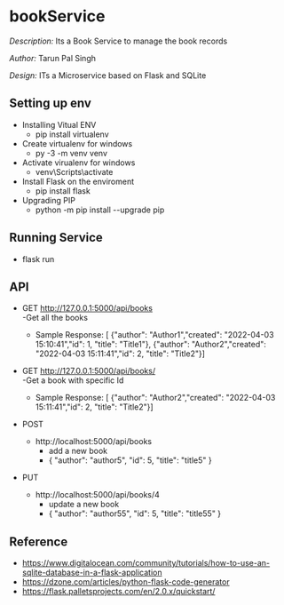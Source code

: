 # bookService

*Description:* Its a Book Service to manage the book records

*Author:* Tarun Pal Singh

*Design:* ITs a Microservice based on Flask and SQLite 


## Setting up env
 - Installing Vitual ENV
 	- pip install virtualenv
 - Create virtualenv for windows
 	- py -3 -m venv venv
 - Activate virualenv for windows
 	- venv\Scripts\activate
 - Install Flask on the enviroment
 	- pip install flask
 - Upgrading PIP
 	- python -m pip install --upgrade pip

## Running Service
 - flask run


## API
 - GET
  http://127.0.0.1:5000/api/books  
    -Get all the books
    -	Sample Response: [ {"author": "Author1","created": "2022-04-03 15:10:41","id": 1, "title": "Title1"},
			{"author": "Author2","created": "2022-04-03 15:11:41","id": 2, "title": "Title2"}]

- GET
  http://127.0.0.1:5000/api/books/<id>  
    -Get a book with specific Id
    -	Sample Response: [ {"author": "Author2","created": "2022-04-03 15:11:41","id": 2, "title": "Title2"}]

 
 - POST
    - http://localhost:5000/api/books    
      - add a new book
      - { "author": "author5",   "id": 5,  "title": "title5"    }

 
 - PUT
    - http://localhost:5000/api/books/4
      - update a new book
      - {  "author": "author55", "id": 5,  "title": "title55"    }


## Reference
 - https://www.digitalocean.com/community/tutorials/how-to-use-an-sqlite-database-in-a-flask-application
 - https://dzone.com/articles/python-flask-code-generator
 - https://flask.palletsprojects.com/en/2.0.x/quickstart/
